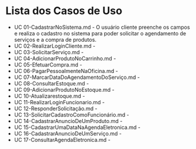# Lista dos Casos de Uso

* UC 01-CadastrarNoSistema.md - O usuário cliente preenche os campos e realiza o cadastro no sistema para poder solicitar o agendamento de serviços e a compra de produtos.
* UC 02-RealizarLoginCliente.md - 
* UC 03-SolicitarServiço.md - 
* UC 04-AdicionarProdutoNoCarrinho.md - 
* UC 05-EfetuarCompra.md - 
* UC 06-PagarPessoalmenteNaOficina.md - 
* UC 07-MarcarDataDoAgendamentoDoServiço.md - 
* UC 08-ConsultarEstoque.md - 
* UC 09-AdicionarProdutoNoEstoque.md - 
* UC 10-Atualizarestoque.md - 
* UC 11-RealizarLoginFuncionario.md - 
* UC 12-ResponderSolicitação.md - 
* UC 13-SolicitarCadastroComoFuncionário.md - 
* UC 14-CadastrarAnuncioDeUmProduto.md - 
* UC 15-CadastrarUmaDataNaAgendaEletronica.md - 
* UC 16-CadastrarAnuncioDeUmServiço.md - 
* UC 17-ConsultarAgendaEletronica.md - 


